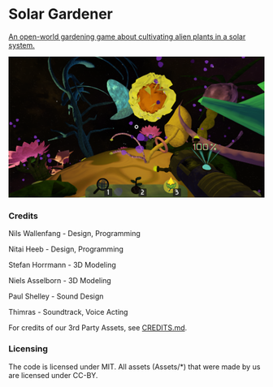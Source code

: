 # Solar Gardener
[An open-world gardening game about cultivating alien plants in a solar system.](https://fruityfusion.itch.io/solar-gardener)

![](Tests/screenshot1.png)


### Credits
Nils Wallenfang - Design, Programming

Nitai Heeb - Design, Programming

Stefan Horrmann - 3D Modeling

Niels Asselborn - 3D Modeling

Paul Shelley - Sound Design

Thimras - Soundtrack, Voice Acting

For credits of our 3rd Party Assets, see [CREDITS.md](CREDITS.md).


### Licensing
The code is licensed under MIT.
All assets (Assets/*) that were made by us are licensed under CC-BY.